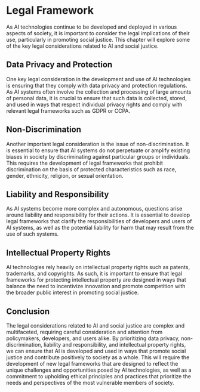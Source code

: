 Legal Framework
====================================================================================

As AI technologies continue to be developed and deployed in various aspects of society, it is important to consider the legal implications of their use, particularly in promoting social justice. This chapter will explore some of the key legal considerations related to AI and social justice.

Data Privacy and Protection
---------------------------

One key legal consideration in the development and use of AI technologies is ensuring that they comply with data privacy and protection regulations. As AI systems often involve the collection and processing of large amounts of personal data, it is crucial to ensure that such data is collected, stored, and used in ways that respect individual privacy rights and comply with relevant legal frameworks such as GDPR or CCPA.

Non-Discrimination
------------------

Another important legal consideration is the issue of non-discrimination. It is essential to ensure that AI systems do not perpetuate or amplify existing biases in society by discriminating against particular groups or individuals. This requires the development of legal frameworks that prohibit discrimination on the basis of protected characteristics such as race, gender, ethnicity, religion, or sexual orientation.

Liability and Responsibility
----------------------------

As AI systems become more complex and autonomous, questions arise around liability and responsibility for their actions. It is essential to develop legal frameworks that clarify the responsibilities of developers and users of AI systems, as well as the potential liability for harm that may result from the use of such systems.

Intellectual Property Rights
----------------------------

AI technologies rely heavily on intellectual property rights such as patents, trademarks, and copyrights. As such, it is important to ensure that legal frameworks for protecting intellectual property are designed in ways that balance the need to incentivize innovation and promote competition with the broader public interest in promoting social justice.

Conclusion
----------

The legal considerations related to AI and social justice are complex and multifaceted, requiring careful consideration and attention from policymakers, developers, and users alike. By prioritizing data privacy, non-discrimination, liability and responsibility, and intellectual property rights, we can ensure that AI is developed and used in ways that promote social justice and contribute positively to society as a whole. This will require the development of new legal frameworks that are designed to reflect the unique challenges and opportunities posed by AI technologies, as well as a commitment to upholding ethical principles and practices that prioritize the needs and perspectives of the most vulnerable members of society.
